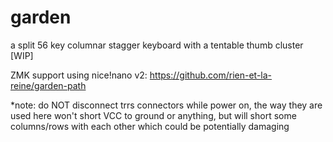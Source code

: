 # garden
a split 56 key columnar stagger keyboard with a tentable thumb cluster [WIP]

ZMK support using nice!nano v2: https://github.com/rien-et-la-reine/garden-path

*note: do NOT disconnect trrs connectors while power on, the way they are used here won't short VCC to ground or anything, but will short some columns/rows with each other which could be potentially damaging
